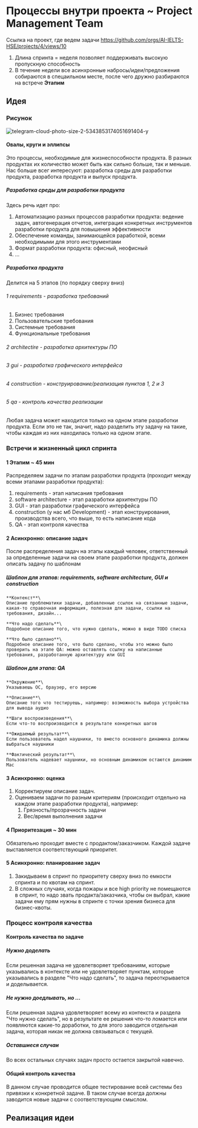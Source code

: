 # Процессы внутри проекта ~ Project Management Team
Ссылка на проект, где ведем задачи https://github.com/orgs/AI-IELTS-HSE/projects/4/views/10

1. Длина спринта = неделя позволяет поддерживать высокую пропускную способность
2. В течение недели все асинхронные набросы/идеи/предложения собираются в спецаильном месте, после чего дружно разбираются на встрече **Этапим**

## Идея
### Рисунок
![telegram-cloud-photo-size-2-5343853174051691404-y](https://github.com/user-attachments/assets/14e12b10-a042-4d79-97fa-5ac65af62c99)
#### Овалы, круги и эллипсы
Это процессы, необходимые для жизнеспособности продукта. В разных продуктах их количество может быть как сильно больше, так и меньше. Нас больше всег интересуют: разработка среды для разработки продукта, разработка продукта и выпуск продукта.

##### Разработка среды для разработки продукта
Здесь речь идет про:
1. Автоматизацию разных процессов разработки продукта: ведение задач, автогенерация отчетов, интеграция конкретных инструментов разработки продукта для повышения эффективности
2. Обеспечение команды, занимающейся раработкой, всеми необходимыми для этого инструментами
3. Формат разработки продукта: офисный, неофисный
4. ...
   
##### Разработка продукта
Делится на 5 этапов (по порядку сверху вниз)

###### 1 requirements - разработка требований
1. Бизнес требования
2. Пользовательские требования
3. Системные требования
4. Функциональные требования

###### 2 architectire - разработка архитектуры ПО
###### 3 gui - разработка графического интерфейса
###### 4 construction - конструирование/реализация пунктов 1, 2 и 3
###### 5 qa - контроль качества реализации

Любая задача может находится только на одном этапе разработки продукта. Если это не так, значит, надо разделить эту задачу на такие, чтобы каждая из них находилась только на одном этапе.

### Встречи и жизненный цикл спринта
#### 1 Этапим ~ 45 мин
Распределяем задачи по этапам разработки продукта (проходит между всеми этапами разработки продукта):
1. requirements - этап написания требования
2. software architecture - этап разработки архитектуры ПО
3. GUI - этап разработки графического интерфейса
4. construction (у нас мб Development) - этап конструирования, производства всего, что выше, то есть написание кода
5. QA - этап контроля качества

#### 2 Асинхронно: описание задач
После распределения задач на этапы каждый человек, ответственный за определенные задачи на своем этапе разработки продукта, должен описать задачу по шаблонам

##### Шаблон для этапов: requirements, software architecture, GUI и construction
```
**Контекст**\
Описание проблематики задачи, добавленные ссылок на связанные задачи, какая-то справочная информация, полезная для задачи, ссылки на требования, дизайн...

**Что надо сделать**\
Подробное описание того, что нужно сделать, можно в виде TODO списка

**Что было сделано**\
Подробное описание того, что было сделано, чтобы это можно было проверить на этапе QA: можно оставлять ссылку на написанные требования, разработанную архитектуру или GUI
```

##### Шаблон для этапа: QA
```
**Окружение**\
Указываешь ОС, браузер, его версию

**Описание**\
Описание того что тестируешь, например: возможность выбора устройства для вывода аудио

**Шаги воспроизведения**\
Если что-то воспроизводится в результате конкретных шагов

**Ожидаемый результат**\
Если пользователь надел наушники, то вместо основного динамика должны выбраться наушники

**Фактический результат**\
Пользователь надевает наушники, но основным динамиком остаются динамим Mac
```

#### 3 Асинхронно: оценка
1. Корректируем описание задач.
2. Оцениваем задачи по разным критериям (происходит отдельно на каждом этапе разработки продукта), например:
    1. Грязность/прозрачность задачи
    2. Вес/время выполнения задачи

#### 4 Приоритезация ~ 30 мин
Обязательно проходит вместе с продактом/заказчиком. Каждой задаче выставляется соответствующий приоритет.

#### 5 Асинхронно: планирование задач
1. Закидываем в спринт по приоритету сверху вниз по емкости спринта и по квотам на спринт.
2. В сложных случаях, когда пожары и все high priority не помещаются в спринт, то надо звать продакта/заказчика, чтобы он выбрал, какие задачи ему прям нужны в спринте с точки зрения бизнеса для бизнес-квоты.

### Процесс контроля качества
#### Контроль качества по задаче
##### Нужно доделать
Если решенная задача не удовлетворяет требованиям, которые указывались в контексте или не удовлетворяет пунктам, которые указывались в разделе "Что надо сделать", то задача переоткрывается и доделывается.

##### Не нужно доедлывать, но ...
Если решенная задача удовлетворяет всему из контекста и раздела "Что нужно сделать", но в результате ее решения что-то ломается или появляются какие-то доработки, то для этого заводится отдельная задача, которая никак не должна связываться с текущей.

##### Оставшиеся случаи
Во всех остальных случаях задач просто остается закрытой навечно.

#### Общий контроль качества
В данном случае проводится общее тестирование всей системы без привязки к конкретной задаче. В таком случае всегда должны заводится новые задачи с соответствующим смыслом.

## Реализация идеи
